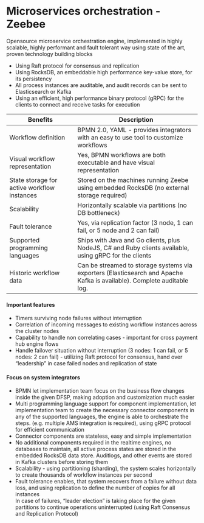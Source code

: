 # Microservices orchestration - Zeebee

Opensource microservice orchestration engine, implemented in highly scalable, highly performant and fault tolerant way using state of the art, proven technology building blocks

* Using Raft protocol for consensus and replication
* Using RocksDB, an embeddable high performance key-value store, for its persistency
* All process instances are auditable, and audit records can be sent to Elasticsearch or Kafka
* Using an efficient, high performance binary protocol (gRPC) for the clients to connect and receive tasks for execution

|  **Benefits**                               | Description                                                                                                             |
| ------------------------------------------- | ----------------------------------------------------------------------------------------------------------------------- |
| Workflow definition                         | BPMN 2.0, YAML - provides integrators with an easy to use tool to customize workflows                                   |
| Visual workflow representation              | Yes, BPMN workflows are both executable and have visual representation                                                  |
| State storage for active workflow instances | Stored on the machines running Zeebe using embedded RocksDB (no external storage required)                              |
| Scalability                                 | Horizontally scalable via partitions (no DB bottleneck)                                                                 |
| Fault tolerance                             | Yes, via replication factor (3 node, 1 can fail, or 5 node and 2 can fail)                                              |
| Supported programming languages             | Ships with Java and Go clients, plus NodeJS, C# and Ruby clients available, using gRPC for the clients                  |
| Historic workflow data                      | Can be streamed to storage systems via exporters (Elasticsearch and Apache Kafka is available). Complete auditable log. |

#### Important features

* Timers surviving node failures without interruption
* Correlation of incoming messages to existing workflow instances across the cluster nodes
* Capability to handle non correlating cases - important for cross payment hub engine flows
* Handle failover situation without interruption (3 nodes: 1 can fail, or 5 nodes: 2 can fail) - utilizing Raft protocol for consensus, hand over “leadership” in case failed nodes and replication of state

#### **Focus on system integrators**

* BPMN let implementation team focus on the business flow changes inside the given DFSP, making adoption and customization much easier
* Multi programming language support for component implementation, let implementation team to create the necessary connector components in any of the supported languages, the engine is able to orchestrate the steps. (e.g. multiple AMS integration is required), using gRPC protocol for efficient communication
* Connector components are stateless, easy and simple implementation
* No additional components required in the realtime engines, no databases to maintain, all active process states are stored in the embedded RocksDB data store. Auditlogs, and other events are stored in Kafka clusters before storing them
* Scalability - using partitioning (sharding), the system scales horizontally to create thousands of workflow instances per second
* Fault tolerance enables, that system recovers from a failure without data loss, and using replication to define the number of copies for all instances\
  In case of failures, “leader election” is taking place for the given partitions to continue operations uninterrupted (using Raft Consensus and Replication Protocol)
